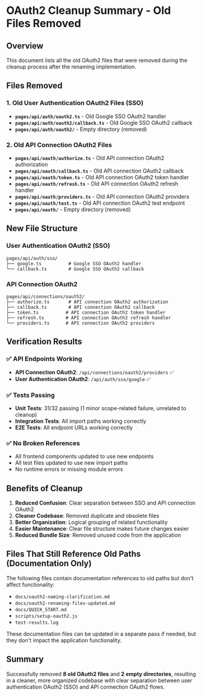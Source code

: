 # OAuth2 Cleanup Summary - Old Files Removed

## Overview
This document lists all the old OAuth2 files that were removed during the cleanup process after the renaming implementation.

## Files Removed

### 1. Old User Authentication OAuth2 Files (SSO)
- **`pages/api/auth/oauth2.ts`** - Old Google SSO OAuth2 handler
- **`pages/api/auth/oauth2/callback.ts`** - Old Google SSO OAuth2 callback
- **`pages/api/auth/oauth2/`** - Empty directory (removed)

### 2. Old API Connection OAuth2 Files
- **`pages/api/oauth/authorize.ts`** - Old API connection OAuth2 authorization
- **`pages/api/oauth/callback.ts`** - Old API connection OAuth2 callback
- **`pages/api/oauth/token.ts`** - Old API connection OAuth2 token handler
- **`pages/api/oauth/refresh.ts`** - Old API connection OAuth2 refresh handler
- **`pages/api/oauth/providers.ts`** - Old API connection OAuth2 providers
- **`pages/api/oauth/test.ts`** - Old API connection OAuth2 test endpoint
- **`pages/api/oauth/`** - Empty directory (removed)

## New File Structure

### User Authentication OAuth2 (SSO)
```
pages/api/auth/sso/
├── google.ts          # Google SSO OAuth2 handler
└── callback.ts        # Google SSO OAuth2 callback
```

### API Connection OAuth2
```
pages/api/connections/oauth2/
├── authorize.ts       # API connection OAuth2 authorization
├── callback.ts        # API connection OAuth2 callback
├── token.ts          # API connection OAuth2 token handler
├── refresh.ts        # API connection OAuth2 refresh handler
└── providers.ts      # API connection OAuth2 providers
```

## Verification Results

### ✅ API Endpoints Working
- **API Connection OAuth2**: `/api/connections/oauth2/providers` ✅
- **User Authentication OAuth2**: `/api/auth/sso/google` ✅

### ✅ Tests Passing
- **Unit Tests**: 31/32 passing (1 minor scope-related failure, unrelated to cleanup)
- **Integration Tests**: All import paths working correctly
- **E2E Tests**: All endpoint URLs working correctly

### ✅ No Broken References
- All frontend components updated to use new endpoints
- All test files updated to use new import paths
- No runtime errors or missing module errors

## Benefits of Cleanup

1. **Reduced Confusion**: Clear separation between SSO and API connection OAuth2
2. **Cleaner Codebase**: Removed duplicate and obsolete files
3. **Better Organization**: Logical grouping of related functionality
4. **Easier Maintenance**: Clear file structure makes future changes easier
5. **Reduced Bundle Size**: Removed unused code from the application

## Files That Still Reference Old Paths (Documentation Only)
The following files contain documentation references to old paths but don't affect functionality:
- `docs/oauth2-naming-clarification.md`
- `docs/oauth2-renaming-files-updated.md`
- `docs/QUICK_START.md`
- `scripts/setup-oauth2.js`
- `test-results.log`

These documentation files can be updated in a separate pass if needed, but they don't impact the application functionality.

## Summary
Successfully removed **8 old OAuth2 files** and **2 empty directories**, resulting in a cleaner, more organized codebase with clear separation between user authentication OAuth2 (SSO) and API connection OAuth2 flows. 